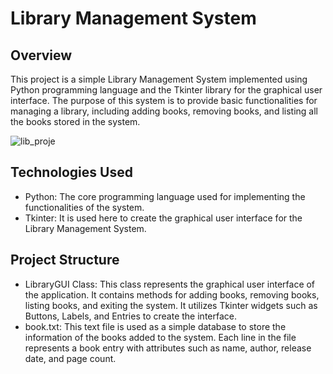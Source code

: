 # Library Management System

## Overview

This project is a simple Library Management System implemented using Python programming language and the Tkinter library for the graphical user interface. The purpose of this system is to provide basic functionalities for managing a library, including adding books, removing books, and listing all the books stored in the system.

![lib_proje](https://github.com/yavuzserdogan/LibraryManagementSystem/assets/92381991/dd989c87-45ae-47fa-a543-b0f370295837)

## Technologies Used

* Python: The core programming language used for implementing the functionalities of the system.
* Tkinter: It is used here to create the graphical user interface for the Library Management System.
 
## Project Structure
* LibraryGUI Class: This class represents the graphical user interface of the application. It contains methods for adding books, removing books, listing books, and exiting the system. It utilizes Tkinter widgets such as Buttons, Labels, and Entries to create the interface.
* book.txt: This text file is used as a simple database to store the information of the books added to the system. Each line in the file represents a book entry with attributes such as name, author, release date, and page count.
